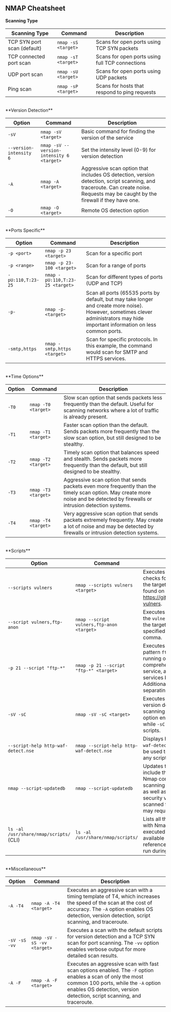 ## NMAP Cheatsheet

**Scanning Type**

| Scanning Type                       | Command                                      | Description                                            |
| ----------------------------------- | -------------------------------------------- | ------------------------------------------------------ |
| TCP SYN port scan (default)         | `nmap -sS <target>`                          | Scans for open ports using TCP SYN packets             |
| TCP connected port scan             | `nmap -sT <target>`                          | Scans for open ports using full TCP connections        |
| UDP port scan                       | `nmap -sU <target>`                          | Scans for open ports using UDP packets                 |
| Ping scan                           | `nmap -sP <target>`                          | Scans for hosts that respond to ping requests          |

<br>
**Version Detection**

| Option        | Command                                        | Description                                                                                                                                                                       |
| ------------- | ---------------------------------------------- | --------------------------------------------------------------------------------------------------------------------------------------------------------------------------------- |
| `-sV`         | `nmap -sV <target>`                            | Basic command for finding the version of the service                                                                                                                              |
| `--version-intensity 6` | `nmap -sV --version-intensity 6 <target>` | Set the intensity level (0-9) for version detection                                                                                                                         |
| `-A`          | `nmap -A <target>`                             | Aggressive scan option that includes OS detection, version detection, script scanning, and traceroute. Can create noise. Requests may be caught by the firewall if they have one. |
| `-O`          | `nmap -O <target>`                             | Remote OS detection option                                                                                                                                                       |

<br>
**Ports Specific**

| Option        | Command                                            | Description                                                                                                                                                                                                                                                                                                                                                                                                                                                                                                                                                                      |
| ------------- | -------------------------------------------------- | -------------------------------------------------------------------------------------------------------------------------------------------------------------------------------------------------------------------------------------------------------------------------------------------------------------------------------------------------------------------------------------------------------------------------------------------------------------------------------------------------------------------------------------------------------------------------------- |
| `-p <port>`   | `nmap -p 23 <target>`                              | Scan for a specific port                                                                                                                                                                                                                                                                                                                                                                                                                                                                                                                                                        |
| `-p <range>`  | `nmap -p 23-100 <target>`                          | Scan for a range of ports                                                                                                                                                                                                                                                                                                                                                                                                                                                                                                                                                        |
| `-pU:110,T:23-25` | `nmap -pU:110,T:23-25 <target>`                  | Scan for different types of ports (UDP and TCP)                                                                                                                                                                                                                                                                                                                                                                                                                                                                                                                                  |
| `-p-`         | `nmap -p- <target>`                                | Scan all ports (65535 ports by default, but may take longer and create more noise). However, sometimes clever administrators may hide important information on less common ports.                                                                                                                                                                                                                                                                                                                                                                                                |
| `-smtp,https` | `nmap -smtp,https <target>`                        | Scan for specific protocols. In this example, the command would scan for SMTP and HTTPS services.                                                                                                                                                                                                                                                                                                                                                                                                                                                                               |

<br>
**Time Options**

| Option       | Command                                           | Description                                                                                                                                                                    |
| ------------ | ------------------------------------------------- | ------------------------------------------------------------------------------------------------------------------------------------------------------------------------------ |
| `-T0`        | `nmap -T0 <target>`                              | Slow scan option that sends packets less frequently than the default. Useful for scanning networks where a lot of traffic is already present.                                        |
| `-T1`        | `nmap -T1 <target>`                              | Faster scan option than the default. Sends packets more frequently than the slow scan option, but still designed to be stealthy.                                             |
| `-T2`        | `nmap -T2 <target>`                              | Timely scan option that balances speed and stealth. Sends packets more frequently than the default, but still designed to be stealthy.                                           |
| `-T3`        | `nmap -T3 <target>`                              | Aggressive scan option that sends packets even more frequently than the timely scan option. May create more noise and be detected by firewalls or intrusion detection systems. |
| `-T4`        | `nmap -T4 <target>`                              | Very aggressive scan option that sends packets extremely frequently. May create a lot of noise and may be detected by firewalls or intrusion detection systems.             |


<br>
**Scripts**

| Option                                  | Command                                             | Description                                                                                                                                                                                                                                                                                                                                                                                             |
| --------------------------------------- | --------------------------------------------------- | ------------------------------------------------------------------------------------------------------------------------------------------------------------------------------------------------------------------------------------------------------------------------------------------------------------------------------------------------------------------------------------------------------- |
| `--scripts vulners`                     | `nmap --scripts vulners <target>`                  | Executes the `vulners` script, which checks for known vulnerabilities on the target host. The script can be found on GitHub at https://github.com/vulnersCom/nmap-vulners.                                                                                                                                                                                                                                   |
| `--script vulners,ftp-anon`             | `nmap --script vulners,ftp-anon <target>`          | Executes multiple scripts (in this case, the `vulners` and `ftp-anon` scripts) on the target host. Multiple scripts can be specified by separating them with a comma.                                                                                                                                                                       |
| `-p 21 --script "ftp-*"`                | `nmap -p 21 --script "ftp-*" <target>`             | Executes all scripts that match the pattern `ftp-*` for the FTP service running on port 21. This allows for comprehensive scanning of the FTP service, and can be adapted for other services by changing the pattern. Additional scripts can be specified by separating them with a comma.                                              |
| `-sV -sC`                               | `nmap -sV -sC <target>`                           | Executes the default scripts for version detection and basic script scanning on the target host. The `-sV` option enables version detection, while `-sC` runs the default set of scripts.                                                                                                                                              |
| `--script-help http-waf-detect.nse`     | `nmap --script-help http-waf-detect.nse`          | Displays help information for the `http-waf-detect.nse` script. This option can be used to obtain documentation on any script included with Nmap.                                                                                                                                                                                           |
| `nmap --script-updatedb`                | `nmap --script-updatedb`                           | Updates the Nmap script database to include the latest scripts from the Nmap community. This can improve scanning performance and accuracy, as well as ensure that the latest security vulnerabilities are being scanned for. Note that this command may require root privileges. |
| `ls -al /usr/share/nmap/scripts/` (CLI) | `ls -al /usr/share/nmap/scripts/`                  | Lists all the default scripts included with Nmap. This command can be executed in a terminal to view the available scripts, and can be used as a reference when specifying scripts to run during scanning.                                                                                                                              |

<br>
**Miscellaneous**

| Option                            | Command                                           | Description                                                                                                                                                                                                                                                                   |
| --------------------------------- | ------------------------------------------------- | ----------------------------------------------------------------------------------------------------------------------------------------------------------------------------------------------------------------------------------------------------------------------------- |
| `-A -T4`                          | `nmap -A -T4 <target>`                            | Executes an aggressive scan with a timing template of T4, which increases the speed of the scan at the cost of accuracy. The `-A` option enables OS detection, version detection, script scanning, and traceroute.                                                                   |
| `-sV -sS -vv`                     | `nmap -sV -sS -vv <target>`                       | Executes a scan with the default scripts for version detection and a TCP SYN scan for port scanning. The `-vv` option enables verbose output for more detailed scan results.                                                                                                     |
| `-A -F`                           | `nmap -A -F <target>`                             | Executes an aggressive scan with fast scan options enabled. The `-F` option enables a scan of only the most common 100 ports, while the `-A` option enables OS detection, version detection, script scanning, and traceroute.                                                        |




